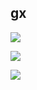 ## gx

![](https://i.gifer.com/origin/0d/0dedeabfad9b53e09d60bb39e3b50533_w200.gif)

![](https://github-readme-stats.vercel.app/api?username=gxzass&hide=prs,contribs&title_color=ffffff&icon_color=ffffff&text_color=efefef&bg_color=0000&show_icons=true)

![](https://komarev.com/ghpvc/?username=gxzass&color=141414)

